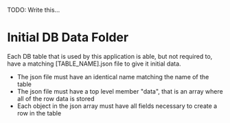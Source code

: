 TODO: Write this...

# Initial DB Data Folder
Each DB table that is used by this application is able, but not required to, have a matching [TABLE_NAME].json file to give it initial data.

- The json file must have an identical name matching the name of the table
- The json file must have a top level member "data", that is an array where all of the row data is stored
- Each object in the json array must have all fields necessary to create a row in the table

